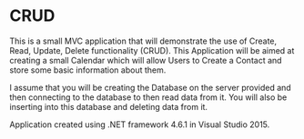 # CRUD

This is  a small MVC application that will demonstrate the use of Create, Read, Update, Delete functionality (CRUD).
This Application will be aimed at creating a small Calendar which will allow Users to Create a Contact and store some basic information about them.

I assume that you will be creating the Database on the server provided and then connecting to the database to then read data from it. 
You will also be inserting into this database and deleting data from it. 

Application created using .NET framework 4.6.1 in Visual Studio 2015.
